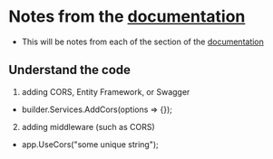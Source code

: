 # Notes from the [documentation](https://learn.microsoft.com/en-us/training/modules/build-web-api-minimal-api/2-what-is-minimal-api)

- This will be notes from each of the section of the [documentation](https://learn.microsoft.com/en-us/training/modules/build-web-api-minimal-api/2-what-is-minimal-api)

## Understand the code

1. adding CORS, Entity Framework, or Swagger

- builder.Services.AddCors(options => {});

2. adding middleware (such as CORS)

- app.UseCors("some unique string");
